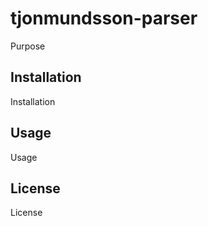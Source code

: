 # tjonmundsson-parser

Purpose

## Installation

Installation

## Usage

Usage

## License

License
